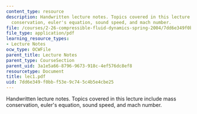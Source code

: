 ```yaml
---
content_type: resource
description: Handwritten lecture notes. Topics covered in this lecture include mass
  conservation, euler's equation, sound speed, and mach number.
file: /courses/2-26-compressible-fluid-dynamics-spring-2004/7dd6e349f0bbf53e9c745c4b5e4cbe25_lec1.pdf
file_type: application/pdf
learning_resource_types:
- Lecture Notes
ocw_type: OCWFile
parent_title: Lecture Notes
parent_type: CourseSection
parent_uid: 3a1e5a66-8796-9673-918c-4ef576dc8ef8
resourcetype: Document
title: lec1.pdf
uid: 7dd6e349-f0bb-f53e-9c74-5c4b5e4cbe25
---
```

Handwritten lecture notes. Topics covered in this lecture include mass conservation, euler's equation, sound speed, and mach number.

